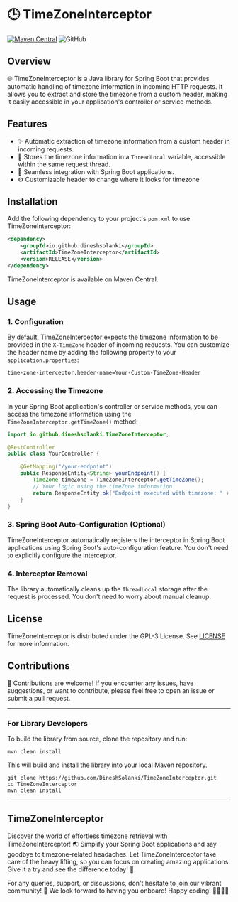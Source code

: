 # 🕒 TimeZoneInterceptor

[![Maven Central](https://img.shields.io/maven-central/v/io.github.dineshsolanki/TimeZoneInterceptor)](https://search.maven.org/artifact/io.github.dineshsolanki/TimeZoneInterceptor)
![GitHub](https://img.shields.io/github/license/dineshsolanki/TimeZoneInterceptor)

## Overview

🌐 TimeZoneInterceptor is a Java library for Spring Boot that provides automatic handling of timezone information in incoming HTTP requests. It allows you to extract and store the timezone from a custom header, making it easily accessible in your application's controller or service methods.

## Features

- ✨ Automatic extraction of timezone information from a custom header in incoming requests.
- 🧵 Stores the timezone information in a `ThreadLocal` variable, accessible within the same request thread.
- 🚀 Seamless integration with Spring Boot applications.
- ⚙️ Customizable header to change where it looks for timezone

## Installation

Add the following dependency to your project's `pom.xml` to use TimeZoneInterceptor:

```xml
<dependency>
    <groupId>io.github.dineshsolanki</groupId>
    <artifactId>TimeZoneInterceptor</artifactId>
    <version>RELEASE</version>
</dependency>
```

TimeZoneInterceptor is available on Maven Central.

## Usage

### 1. Configuration

By default, TimeZoneInterceptor expects the timezone information to be provided in the `X-TimeZone` header of incoming requests. You can customize the header name by adding the following property to your `application.properties`:

```properties
time-zone-interceptor.header-name=Your-Custom-TimeZone-Header
```

### 2. Accessing the Timezone

In your Spring Boot application's controller or service methods, you can access the timezone information using the `TimeZoneInterceptor.getTimeZone()` method:

```java
import io.github.dineshsolanki.TimeZoneInterceptor;

@RestController
public class YourController {

    @GetMapping("/your-endpoint")
    public ResponseEntity<String> yourEndpoint() {
        TimeZone timeZone = TimeZoneInterceptor.getTimeZone();
        // Your logic using the timeZone information
        return ResponseEntity.ok("Endpoint executed with timezone: " + timeZone.getID());
    }
}
```

### 3. Spring Boot Auto-Configuration (Optional)

TimeZoneInterceptor automatically registers the interceptor in Spring Boot applications using Spring Boot's auto-configuration feature. You don't need to explicitly configure the interceptor.

### 4. Interceptor Removal

The library automatically cleans up the `ThreadLocal` storage after the request is processed. You don't need to worry about manual cleanup.

## License

TimeZoneInterceptor is distributed under the GPL-3 License. See [LICENSE](https://github.com/DineshSolanki/TimeZoneInterceptor/blob/master/LICENSE) for more information.

## Contributions

🤝 Contributions are welcome! If you encounter any issues, have suggestions, or want to contribute, please feel free to open an issue or submit a pull request.

---

### For Library Developers

To build the library from source, clone the repository and run:

```
mvn clean install
```

This will build and install the library into your local Maven repository.

```
git clone https://github.com/DineshSolanki/TimeZoneInterceptor.git
cd TimeZoneInterceptor
mvn clean install
```
---
TimeZoneInterceptor
---
Discover the world of effortless timezone retrieval with TimeZoneInterceptor! 🌏 Simplify your Spring Boot applications and say goodbye to timezone-related headaches. Let TimeZoneInterceptor take care of the heavy lifting, so you can focus on creating amazing applications. Give it a try and see the difference today! 🚀

For any queries, support, or discussions, don't hesitate to join our vibrant community! 🎉 We look forward to having you onboard! Happy coding! 👨‍💻👩‍💻
